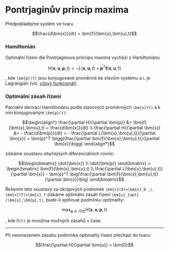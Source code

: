 Pontrjaginův princip maxima
===========================

Předpokládejme systém ve tvaru
```math
\frac{d\bm{x}}{dt} = \bm{f}(\bm{x},\bm{u},t)
```

### Hamiltonián
Optimální řízení dle Pontrjaginova principu maxima vychází z Hamiltoniánu
```math
H(\bm{x},\bm{u},\bm{p},t) = - L(\bm{x},\bm{u},t) + \bm{p}^T\bm{f}(\bm{x},\bm{u},t)
```
, kde ``\bm{p}(t)`` jsou konjugované proměnné ke stavům systému a ``L`` je Lagrangián
(viz. [cílový funkcionál](CilovyFunkcional.md)).

### Optimální zásah řízení
Parciální derivací Hamiltoniánu podle stavových proměnných ``\bm{x}(t)`` a k nim konjugovaným ``\bm{p}(t)``:
```math
\begin{align*}
	\frac{\partial H}{\partial \bm{p}} &= \bm{f}(\bm{x},\bm{u},t) = \frac{d\bm{x}}{dt} \\
	\frac{\partial H}{\partial \bm{x}} &= - \frac{d\bm{p}}{dt}
	= - \frac{\partial L(\bm{x},\bm{u},t)}{\partial \bm{x}} + \bm{p}^T \bigg(\frac{\partial \bm{f}(\bm{x},\bm{u},t)}{\partial \bm{x}}\bigg)
\end{align*}
```
získáme soustavu obyčejných diferenciálních rovnic:
```math
\begin{bmatrix}
	\dot{\bm{x}} \\
	\dot{\bm{p}}
\end{bmatrix}
=
\begin{bmatrix}
	\bm{f}(\bm{x},\bm{u},t) \\
	\frac{\partial L(\bm{x},\bm{u},t)}{\partial \bm{x}} - \bm{p}^T \big(\frac{\partial \bm{f}(\bm{x},\bm{u},t)}{\partial \bm{x}}\big)
\end{bmatrix}
```


Řešením této soustavy za okrajových podmínek ``\bm{x}(0)=\bm{x}_0 ,\ \bm{x}(T)=\bm{x}_f`` získáme optimální zásah řízení ``\bm{u}_{opt}(\bm{x},\bm{p},t)``, bude-li splňovat podmínku optimality:
```math
\max_{\bm{u} \in \Pi(t)} H(\bm{x},\bm{u},\bm{p},t)
```
, kde ``Π(t)`` je množina možných zásahů v čase.

---
Při neomezeném zásahu podmínka optimality řízení přechází do tvaru:
```math
\frac{\partial H}{\partial \bm{u}} = \bm{0}
```


